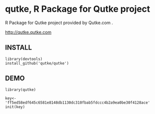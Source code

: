 qutke, R Package for Qutke project
=======================

R Package for Qutke project provided by Qutke.com .

http://qutke.qutke.com

## INSTALL

```{r}
library(devtools)
install_github('qutke/qutke')
```

## DEMO

```{r}
library(qutke)

key<-'ff5ed58edf645c6581e8148db1130dc310fbab5fdccc4b2a9ea0be30f4128ace'
init(key)

```

